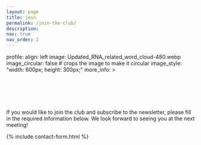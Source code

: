```yaml
---
layout: page
title: join
permalink: /join-the-club/
description: 
nav: true
nav_order: 2
---
```


profile:
  align: left
  image: Updated_RNA_related_word_cloud-480.webp
  image_circular: false # crops the image to make it circular
  image_style: "width: 600px; height: 300px;"
  more_info: >
    <p></p>
    <p></p>
    <p></p>
    <br><br><br><br>



If you would like to join the club and subscribe to the newsletter, please fill in the required information below. We look forward to seeing you at the next meeting!

{% include contact-form.html %}



